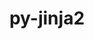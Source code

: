 ---
title: "py-jinja2"
layout: cache
categories: [package, v0.18.0]
meta: {"versions": ["3.0.3"], "compilers": ["gcc@=7.5.0"], "oss": ["ubuntu18.04"], "platforms": ["linux"], "targets": ["x86_64"], "stacks": ["data-vis-sdk", "e4s", "root"], "num_specs": 3, "num_specs_by_stack": {"data-vis-sdk": 1, "root": 3, "e4s": 2}}
spec_details: [{"hash": "h75baeqdyrsyzt25cn2yrqtzwmq7rl3e", "compiler": "gcc@=7.5.0", "versions": ["3.0.3"], "os": "ubuntu18.04", "platform": "linux", "target": "x86_64", "variants": ["~i18n"], "stacks": ["data-vis-sdk", "root"], "size": "-", "tarball": "https://binaries.spack.io/releases/v0.18.0/build_cache/linux-ubuntu18.04-x86_64/gcc-7.5.0/py-jinja2-3.0.3/linux-ubuntu18.04-x86_64-gcc-7.5.0-py-jinja2-3.0.3-h75baeqdyrsyzt25cn2yrqtzwmq7rl3e.spack"}, {"hash": "u2keawkll2fbxakjviytzk4mz4tql6z2", "compiler": "gcc@=7.5.0", "versions": ["3.0.3"], "os": "ubuntu18.04", "platform": "linux", "target": "x86_64", "variants": ["~i18n"], "stacks": ["root", "e4s"], "size": "-", "tarball": "https://binaries.spack.io/releases/v0.18.0/build_cache/linux-ubuntu18.04-x86_64/gcc-7.5.0/py-jinja2-3.0.3/linux-ubuntu18.04-x86_64-gcc-7.5.0-py-jinja2-3.0.3-u2keawkll2fbxakjviytzk4mz4tql6z2.spack"}, {"hash": "kh5vdgojqwvv6aazjv3zabisj2ijlll2", "compiler": "gcc@=7.5.0", "versions": ["3.0.3"], "os": "ubuntu18.04", "platform": "linux", "target": "x86_64", "variants": ["~i18n"], "stacks": ["root", "e4s"], "size": "-", "tarball": "https://binaries.spack.io/releases/v0.18.0/build_cache/linux-ubuntu18.04-x86_64/gcc-7.5.0/py-jinja2-3.0.3/linux-ubuntu18.04-x86_64-gcc-7.5.0-py-jinja2-3.0.3-kh5vdgojqwvv6aazjv3zabisj2ijlll2.spack"}]
---
